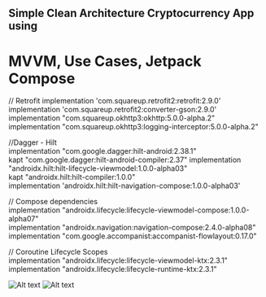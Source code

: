## Simple Clean Architecture Cryptocurrency App using
# MVVM, Use Cases, Jetpack Compose

// Retrofit
implementation 'com.squareup.retrofit2:retrofit:2.9.0'   
implementation 'com.squareup.retrofit2:converter-gson:2.9.0'  
implementation "com.squareup.okhttp3:okhttp:5.0.0-alpha.2"  
implementation "com.squareup.okhttp3:logging-interceptor:5.0.0-alpha.2"  

//Dagger - Hilt  
implementation "com.google.dagger:hilt-android:2.38.1"  
kapt "com.google.dagger:hilt-android-compiler:2.37"
implementation "androidx.hilt:hilt-lifecycle-viewmodel:1.0.0-alpha03"  
kapt "androidx.hilt:hilt-compiler:1.0.0"  
implementation 'androidx.hilt:hilt-navigation-compose:1.0.0-alpha03'  

// Compose dependencies  
implementation "androidx.lifecycle:lifecycle-viewmodel-compose:1.0.0-alpha07"  
implementation "androidx.navigation:navigation-compose:2.4.0-alpha08"  
    implementation "com.google.accompanist:accompanist-flowlayout:0.17.0"  

// Coroutine Lifecycle Scopes  
implementation "androidx.lifecycle:lifecycle-viewmodel-ktx:2.3.1"  
implementation "androidx.lifecycle:lifecycle-runtime-ktx:2.3.1"  


![Alt text]([http://full/path/to/img.jpg](https://github.com/Treamz/CryptoAppCompose/blob/master/screenshots/Screenshot_1.png) "Optional title")
![Alt text]([http://full/path/to/img.jpg](https://github.com/Treamz/CryptoAppCompose/blob/master/screenshots/Screenshot_2.png) "Optional title")
